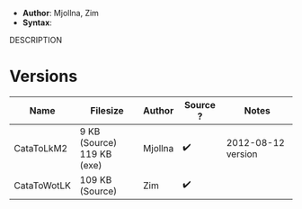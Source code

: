 - **Author**: Mjollna, Zim
- **Syntax**:

DESCRIPTION

# Versions

| Name        | Filesize                       | Author  | Source ? | Notes              |
| ----------- | ------------------------------ | ------- | -------- | ------------------ |
| CataToLkM2  | 9 KB (Source)<br/>119 KB (exe) | Mjollna | ✔️       | 2012-08-12 version |
| CataToWotLK | 109 KB (Source)                | Zim     | ✔️       |                    |
